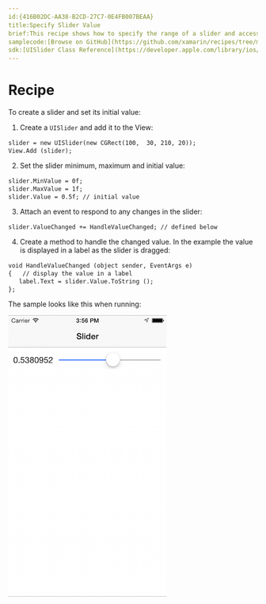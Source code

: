 ```yaml
---
id:{416B02DC-AA38-B2CD-27C7-0E4FB007BEAA}  
title:Specify Slider Value  
brief:This recipe shows how to specify the range of a slider and access its value.
samplecode:[Browse on GitHub](https://github.com/xamarin/recipes/tree/master/ios/standard_controls/sliders/specify_slider_value)  
sdk:[UISlider Class Reference](https://developer.apple.com/library/ios/#documentation/UIKit/Reference/UISlider_Class/Reference/Reference.html)  
---
```


<a name="Recipe" class="injected"></a>


# Recipe

To create a slider and set its initial value:

1. Create a `UISlider` and add it to the View:

```
slider = new UISlider(new CGRect(100,  30, 210, 20));
View.Add (slider);
```

<ol start="2">
  <li>Set the slider minimum, maximum and initial value:</li>
</ol>

```
slider.MinValue = 0f;
slider.MaxValue = 1f;
slider.Value = 0.5f; // initial value
```

<ol start="3">
  <li>Attach an event to respond to any changes in the slider:</li>
</ol>

```
slider.ValueChanged += HandleValueChanged; // defined below
```

<ol start="4">
  <li>Create a method to handle the changed value. In the example the value is displayed in a label as the slider is dragged:</li>
</ol>

```
void HandleValueChanged (object sender, EventArgs e)
{   // display the value in a label
   label.Text = slider.Value.ToString ();
};
```

The sample looks like this when running:

 ![](Images/Slider.png)